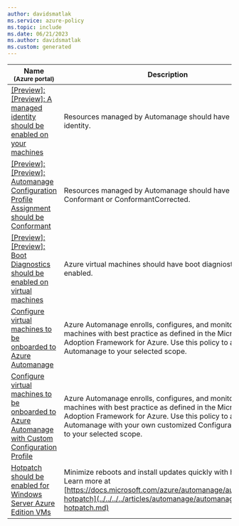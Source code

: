 ```yaml
---
author: davidsmatlak
ms.service: azure-policy
ms.topic: include
ms.date: 06/21/2023
ms.author: davidsmatlak
ms.custom: generated
---
```


|Name<br /><sub>(Azure portal)</sub> |Description |Effect(s) |Version<br /><sub>(GitHub)</sub> |
|---|---|---|---|
|[\[Preview\]: \[Preview\]: A managed identity should be enabled on your machines](https://portal.azure.com/#blade/Microsoft_Azure_Policy/PolicyDetailBlade/definitionId/%2Fproviders%2FMicrosoft.Authorization%2FpolicyDefinitions%2Fe4953962-5ae4-43eb-bb92-d66fd5563487) |Resources managed by Automanage should have a managed identity. |Audit, Disabled |[1.0.0-preview](https://github.com/Azure/azure-policy/blob/master/built-in-policies/policyDefinitions/Automanage/Automanage_Identity_Audit.json) |
|[\[Preview\]: \[Preview\]: Automanage Configuration Profile Assignment should be Conformant](https://portal.azure.com/#blade/Microsoft_Azure_Policy/PolicyDetailBlade/definitionId/%2Fproviders%2FMicrosoft.Authorization%2FpolicyDefinitions%2Ffd4726f4-a5fc-4540-912d-67c96fc992d5) |Resources managed by Automanage should have a status of Conformant or ConformantCorrected. |AuditIfNotExists, Disabled |[1.0.0-preview](https://github.com/Azure/azure-policy/blob/master/built-in-policies/policyDefinitions/Automanage/Automanage_Conformance_AuditIfNotExist.json) |
|[\[Preview\]: \[Preview\]: Boot Diagnostics should be enabled on virtual machines](https://portal.azure.com/#blade/Microsoft_Azure_Policy/PolicyDetailBlade/definitionId/%2Fproviders%2FMicrosoft.Authorization%2FpolicyDefinitions%2Ffb97d6e1-5c98-4743-a439-23e0977bad9e) |Azure virtual machines should have boot diagniostics enabled. |Audit, Disabled |[1.0.0-preview](https://github.com/Azure/azure-policy/blob/master/built-in-policies/policyDefinitions/Automanage/Automanage_BootDiagnostics_Audit.json) |
|[Configure virtual machines to be onboarded to Azure Automanage](https://portal.azure.com/#blade/Microsoft_Azure_Policy/PolicyDetailBlade/definitionId/%2Fproviders%2FMicrosoft.Authorization%2FpolicyDefinitions%2Ff889cab7-da27-4c41-a3b0-de1f6f87c550) |Azure Automanage enrolls, configures, and monitors virtual machines with best practice as defined in the Microsoft Cloud Adoption Framework for Azure. Use this policy to apply Automanage to your selected scope. |AuditIfNotExists, DeployIfNotExists, Disabled |[2.3.0](https://github.com/Azure/azure-policy/blob/master/built-in-policies/policyDefinitions/Automanage/Automanage_Deployv2.json) |
|[Configure virtual machines to be onboarded to Azure Automanage with Custom Configuration Profile](https://portal.azure.com/#blade/Microsoft_Azure_Policy/PolicyDetailBlade/definitionId/%2Fproviders%2FMicrosoft.Authorization%2FpolicyDefinitions%2Fb025cfb4-3702-47c2-9110-87fe0cfcc99b) |Azure Automanage enrolls, configures, and monitors virtual machines with best practice as defined in the Microsoft Cloud Adoption Framework for Azure. Use this policy to apply Automanage with your own customized Configuration Profile to your selected scope. |AuditIfNotExists, DeployIfNotExists, Disabled |[1.3.0](https://github.com/Azure/azure-policy/blob/master/built-in-policies/policyDefinitions/Automanage/Automanage_DeployUserCreatedProfile.json) |
|[Hotpatch should be enabled for Windows Server Azure Edition VMs](https://portal.azure.com/#blade/Microsoft_Azure_Policy/PolicyDetailBlade/definitionId/%2Fproviders%2FMicrosoft.Authorization%2FpolicyDefinitions%2F6d02d2f7-e38b-4bdc-96f3-adc0a8726abc) |Minimize reboots and install updates quickly with hotpatch. Learn more at [https://docs.microsoft.com/azure/automanage/automanage-hotpatch](../../../../articles/automanage/automanage-hotpatch.md) |Audit, Deny, Disabled |[1.0.0](https://github.com/Azure/azure-policy/blob/master/built-in-policies/policyDefinitions/Automanage/HotpatchShouldBeEnabledforWindowsServerAzureEditionVMs.json) |
